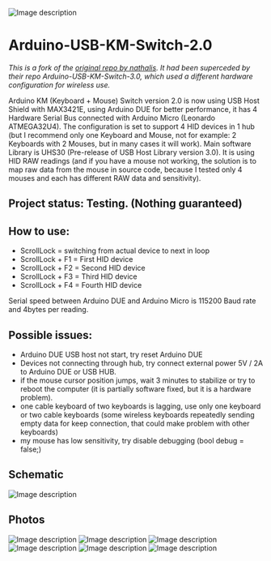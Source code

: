 ![Image description](https://github.com/nathalis/Arduino-USB-KM-Switch-2.0/blob/master/KM_switch2_icon.png?raw=true)

# Arduino-USB-KM-Switch-2.0

*This is a fork of the [original repo by nathalis](https://github.com/nathalis/Arduino-USB-KM-Switch-2.0). It had been superceded by their repo Arduino-USB-KM-Switch-3.0, which used a different hardware configuration for wireless use.*

Arduino KM (Keyboard + Mouse) Switch version 2.0 is now using USB Host Shield with MAX3421E, using Arduino DUE for better performance, it has 4 Hardware Serial Bus connected with Arduino Micro (Leonardo ATMEGA32U4). The configuration is set to support 4 HID devices in 1 hub (but I recommend only one Keyboard and Mouse, not for example: 2 Keyboards with 2 Mouses, but in many cases it will work). Main software Library is UHS30 (Pre-release of USB Host Library version 3.0). It is using HID RAW readings (and if you have a mouse not working, the solution is to map raw data from the mouse in source code, because I tested only 4 mouses and each has different RAW data and sensitivity).

## Project status: Testing. (Nothing guaranteed)

## How to use:

- ScrollLock = switching from actual device to next in loop
- ScrollLock + F1 = First HID device
- ScrollLock + F2 = Second HID device
- ScrollLock + F3 = Third HID device
- ScrollLock + F4 = Fourth HID device

Serial speed between Arduino DUE and Arduino Micro is 115200 Baud rate and 4bytes per reading.

## Possible issues:

- Arduino DUE USB host not start, try reset Arduino DUE
- Devices not connecting through hub, try connect external power 5V / 2A to Arduino DUE or USB HUB.
- if the mouse cursor position jumps, wait 3 minutes to stabilize or try to reboot the computer (it is partially software fixed, but it is a hardware problem).
- one cable keyboard of two keyboards is lagging, use only one keyboard or two cable keyboards (some wireless keyboards repeatedly sending empty data for keep connection, that could make problem with other keyboards)
- my mouse has low sensitivity, try disable debugging (bool debug = false;)

## Schematic

![Image description](https://github.com/nathalis/Arduino-USB-KM-Switch-2.0/blob/master/KM_STATION1.png?raw=true)

## Photos

![Image description](https://github.com/nathalis/Arduino-USB-KM-Switch-2.0/blob/master/Photos/1.jpg?raw=true)
![Image description](https://github.com/nathalis/Arduino-USB-KM-Switch-2.0/blob/master/Photos/2.jpg?raw=true)
![Image description](https://github.com/nathalis/Arduino-USB-KM-Switch-2.0/blob/master/Photos/3.jpg?raw=true)
![Image description](https://github.com/nathalis/Arduino-USB-KM-Switch-2.0/blob/master/Photos/4.jpg?raw=true)
![Image description](https://github.com/nathalis/Arduino-USB-KM-Switch-2.0/blob/master/Photos/5.jpg?raw=true)
![Image description](https://github.com/nathalis/Arduino-USB-KM-Switch-2.0/blob/master/Photos/6.jpg?raw=true)
